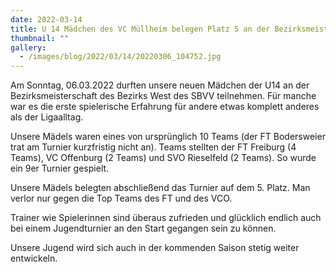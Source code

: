 ```yaml
---
date: 2022-03-14
title: U 14 Mädchen des VC Müllheim belegen Platz 5 an der Bezirksmeisterschaft
thumbnail: ""
gallery:
  - /images/blog/2022/03/14/20220306_104752.jpg
---
```


Am Sonntag, 06.03.2022 durften unsere neuen Mädchen der U14 an der Bezirksmeisterschaft des Bezirks West des SBVV teilnehmen. Für manche war es die erste spielerische Erfahrung für andere etwas komplett anderes als der Ligaalltag.

Unsere Mädels waren eines von ursprünglich 10 Teams (der FT Bodersweier trat am Turnier kurzfristig nicht an). Teams stellten der FT Freiburg (4 Teams), VC Offenburg (2 Teams) und SVO Rieselfeld (2 Teams). So wurde ein 9er Turnier gespielt.

Unsere Mädels belegten abschließend das Turnier auf dem 5. Platz. Man verlor nur gegen die Top Teams des FT und des VCO.

Trainer wie Spielerinnen sind überaus zufrieden und glücklich endlich auch bei einem Jugendturnier an den Start gegangen sein zu können.

Unsere Jugend wird sich auch in der kommenden Saison stetig weiter entwickeln.
